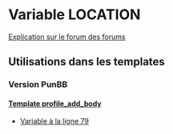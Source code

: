 # Variable LOCATION
[Explication sur le forum des forums](http://forum.forumactif.com/t294113-listing-des-variables#LOCATION)

## Utilisations dans les templates

### Version PunBB

#### [Template profile_add_body](punbb/profile_add_body.md)
* [Variable à la ligne 79](../punbb/profile_add_body.tpl#L79)